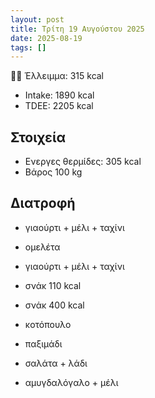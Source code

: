 ```yaml
---
layout: post
title: Τρίτη 19 Αυγούστου 2025
date: 2025-08-19
tags: []
---
```


💪🏻 Έλλειμμα: <span class="green">315 kcal</span>

- Intake: 1890 kcal
- ΤDEE: 2205 kcal

## Στοιχεία

- Ενεργες θερμίδες: 305 kcal
- Βάρος 100 kg

## Διατροφή

- γιαούρτι + μέλι + ταχίνι
- ομελέτα

- γιαούρτι + μέλι + ταχίνι
- σνάκ 110 kcal
- σνάκ 400 kcal

- κοτόπουλο
- παξιμάδι
- σαλάτα + λάδι

- αμυγδαλόγαλο + μέλι

